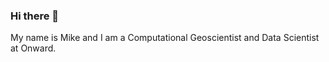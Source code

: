 ### Hi there 👋

My name is Mike and I am a Computational Geoscientist and Data Scientist at Onward.

<!--
**mmcint/mmcint** is a ✨ _special_ ✨ repository because its `README.md` (this file) appears on your GitHub profile.

I'm Mike and I am a Computational Geoscientist and Data Scientist at Onward.

- 🔭 I’m currently working on ...
- 🌱 I’m currently learning ...
- 👯 I’m looking to collaborate on ...
- 🤔 I’m looking for help with ...
- 💬 Ask me about ...
- 📫 How to reach me: ...
- 😄 Pronouns: ...
- ⚡ Fun fact: ...
-->
